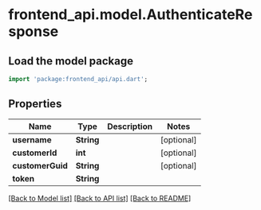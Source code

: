 # frontend_api.model.AuthenticateResponse

## Load the model package
```dart
import 'package:frontend_api/api.dart';
```

## Properties
Name | Type | Description | Notes
------------ | ------------- | ------------- | -------------
**username** | **String** |  | [optional] 
**customerId** | **int** |  | [optional] 
**customerGuid** | **String** |  | [optional] 
**token** | **String** |  | 

[[Back to Model list]](../README.md#documentation-for-models) [[Back to API list]](../README.md#documentation-for-api-endpoints) [[Back to README]](../README.md)


